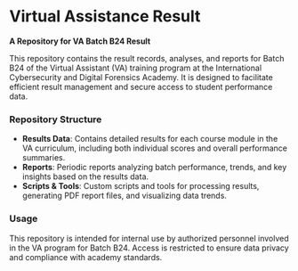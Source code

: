 # Virtual Assistance Result

**A Repository for VA Batch B24 Result**

This repository contains the result records, analyses, and reports for Batch B24 of the Virtual Assistant (VA) training program at the International Cybersecurity and Digital Forensics Academy. It is designed to facilitate efficient result management and secure access to student performance data.

### Repository Structure

- **Results Data**: Contains detailed results for each course module in the VA curriculum, including both individual scores and overall performance summaries.
- **Reports**: Periodic reports analyzing batch performance, trends, and key insights based on the results data.
- **Scripts & Tools**: Custom scripts and tools for processing results, generating PDF report files, and visualizing data trends.

### Usage

This repository is intended for internal use by authorized personnel involved in the VA program for Batch B24. Access is restricted to ensure data privacy and compliance with academy standards.

